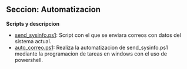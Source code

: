 ## Seccion: Automatizacion
**Scripts y descripcion**
- [send_sysinfo.ps1](send_sysinfo.ps1): Script con el que se enviara correos con datos del sistema actual.
- [auto_correo.ps1](auto_correo.ps1): Realiza la automatizacion de send_sysinfo.ps1 mediante la programacion de tareas en windows con el uso de powershell.